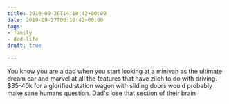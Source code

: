 ```yaml
---
title: 2019-09-26T14:10:42+00:00
date: 2019-09-27T00:10:42+00:00
tags:
- family
- dad-life
draft: true

---
```

You know you are a dad when you start looking at a minivan as the ultimate dream car and marvel at all the features that have zilch to do with driving. $35-40k for a glorified station wagon with sliding doors would probably make sane humans question. Dad's lose that section of their brain